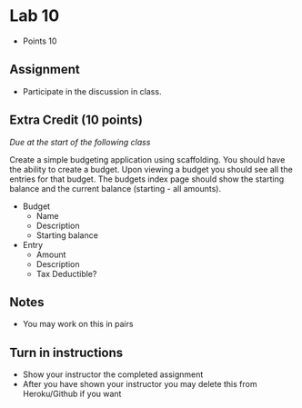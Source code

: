 # Lab 10
* Points 10

## Assignment

* Participate in the discussion in class.

## Extra Credit (10 points)

*Due at the start of the following class*

Create a simple budgeting application using scaffolding.  You should have the
ability to create a budget. Upon viewing a budget you should see all the entries
for that budget. The budgets index page should show the starting balance and the
current balance (starting - all amounts).

* Budget
    * Name
    * Description
    * Starting balance
* Entry
    * Amount
    * Description
    * Tax Deductible?


## Notes
* You may work on this in pairs

## Turn in instructions
* Show your instructor the completed assignment
* After you have shown your instructor you may delete this from Heroku/Github if you want
